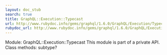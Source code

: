 ```yaml
---
layout: doc_stub
search: true
title: GraphQL::Execution::Typecast
url: http://www.rubydoc.info/gems/graphql/1.6.0/GraphQL/Execution/Typecast
rubydoc_url: http://www.rubydoc.info/gems/graphql/1.6.0/GraphQL/Execution/Typecast
---
```


Module: GraphQL::Execution::Typecast
This module is part of a private API.
Class methods:
subtype?

